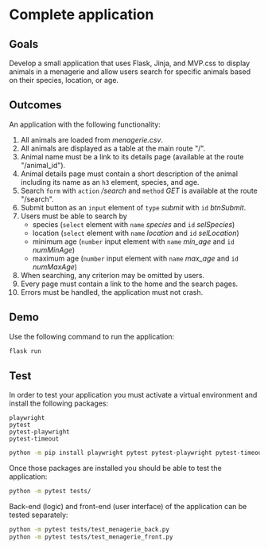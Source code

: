# Complete application

## Goals

Develop a small application that uses Flask, Jinja, and MVP.css to display animals in a menagerie and allow users search for specific animals based on their species, location, or age.

## Outcomes

An application with the following functionality:

1. All animals are loaded from *menagerie.csv*.
2. All animals are displayed as a table at the main route "/".
3. Animal name must be a link to its details page (available at the route "/animal_id").
4. Animal details page must contain a short description of the animal including its name as an `h3` element, species, and age.
5. Search `form` with `action` */search* and `method` *GET* is available at the route "/search".
6. Submit button as an `input` element of `type` *submit* with `id` *btnSubmit*.
7. Users must be able to search by
     - species (`select` element with `name` *species* and `id` *selSpecies*)
     - location (`select` element with `name` *location* and `id` *selLocation*)
     - minimum age (`number` input element with `name` *min_age* and `id` *numMinAge*)
     - maximum age (`number` input element with `name` *max_age* and `id` *numMaxAge*)
8. When searching, any criterion may be omitted by users.
9. Every page must contain a link to the home and the search pages.
10. Errors must be handled, the application must not crash.

## Demo

Use the following command to run the application:

```bash
flask run
```

## Test

In order to test your application you must activate a virtual environment and install the following packages:

```text
playwright
pytest
pytest-playwright
pytest-timeout
```

```bash
python -m pip install playwright pytest pytest-playwright pytest-timeout
```

Once those packages are installed you should be able to test the application:

```bash
python -m pytest tests/
```

Back-end (logic) and front-end (user interface) of the application can be tested separately:

```bash
python -m pytest tests/test_menagerie_back.py
python -m pytest tests/test_menagerie_front.py
```

